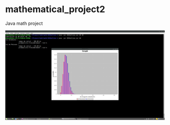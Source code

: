 mathematical_project2
=====================

Java math project

![Alt text](./203hotline_preview.png?raw=true "Optional Title")

